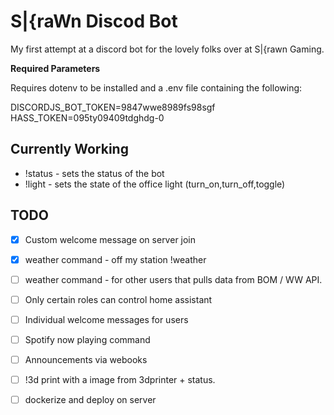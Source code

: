 # S|{raWn Discod Bot

My first attempt at a discord bot for the lovely folks over at S|{rawn Gaming.

**Required Parameters**

Requires dotenv to be installed and a .env file containing the following:

DISCORDJS_BOT_TOKEN=9847wwe8989fs98sgf
HASS_TOKEN=095ty09409tdghdg-0

## Currently Working

* !status <new bot status> - sets the status of the bot
* !light <command> - sets the state of the office light (turn_on,turn_off,toggle)

## TODO 

- [x] Custom welcome message on server join
- [x] weather command - off my station !weather
- [ ] weather command - for other users that pulls data from BOM / WW API.

- [ ] Only certain roles can control home assistant 
- [ ] Individual welcome messages for users
- [ ] Spotify now playing command
- [ ] Announcements via webooks  
- [ ] !3d print with a image from 3dprinter + status. 
- [ ] dockerize and deploy on server